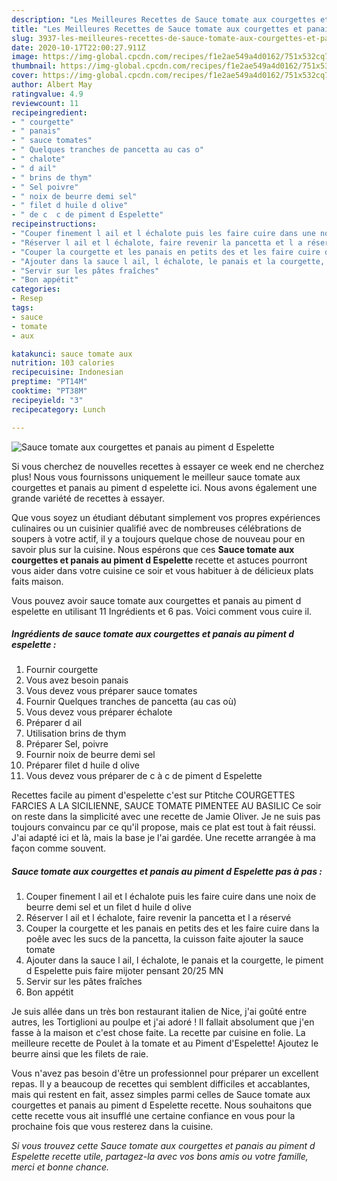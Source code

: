 ```yaml
---
description: "Les Meilleures Recettes de Sauce tomate aux courgettes et panais au piment d Espelette"
title: "Les Meilleures Recettes de Sauce tomate aux courgettes et panais au piment d Espelette"
slug: 3937-les-meilleures-recettes-de-sauce-tomate-aux-courgettes-et-panais-au-piment-d-espelette
date: 2020-10-17T22:00:27.911Z
image: https://img-global.cpcdn.com/recipes/f1e2ae549a4d0162/751x532cq70/sauce-tomate-aux-courgettes-et-panais-au-piment-d-espelette-photo-principale-de-la-recette.jpg
thumbnail: https://img-global.cpcdn.com/recipes/f1e2ae549a4d0162/751x532cq70/sauce-tomate-aux-courgettes-et-panais-au-piment-d-espelette-photo-principale-de-la-recette.jpg
cover: https://img-global.cpcdn.com/recipes/f1e2ae549a4d0162/751x532cq70/sauce-tomate-aux-courgettes-et-panais-au-piment-d-espelette-photo-principale-de-la-recette.jpg
author: Albert May
ratingvalue: 4.9
reviewcount: 11
recipeingredient:
- " courgette"
- " panais"
- " sauce tomates"
- " Quelques tranches de pancetta au cas o"
- " chalote"
- " d ail"
- " brins de thym"
- " Sel poivre"
- " noix de beurre demi sel"
- " filet d huile d olive"
- " de c  c de piment d Espelette"
recipeinstructions:
- "Couper finement l ail et l échalote puis les faire cuire dans une noix de beurre demi sel et un filet d huile d olive"
- "Réserver l ail et l échalote, faire revenir la pancetta et l a réservé"
- "Couper la courgette et les panais en petits des et les faire cuire dans la poêle avec les sucs de la pancetta, la cuisson faite ajouter la sauce tomate"
- "Ajouter dans la sauce l ail, l échalote, le panais et la courgette, le piment d Espelette puis faire mijoter pensant 20/25 MN"
- "Servir sur les pâtes fraîches"
- "Bon appétit"
categories:
- Resep
tags:
- sauce
- tomate
- aux

katakunci: sauce tomate aux 
nutrition: 103 calories
recipecuisine: Indonesian
preptime: "PT14M"
cooktime: "PT38M"
recipeyield: "3"
recipecategory: Lunch

---
```



![Sauce tomate aux courgettes et panais au piment d Espelette](https://img-global.cpcdn.com/recipes/f1e2ae549a4d0162/751x532cq70/sauce-tomate-aux-courgettes-et-panais-au-piment-d-espelette-photo-principale-de-la-recette.jpg)

Si vous cherchez de nouvelles recettes à essayer ce week end ne cherchez plus! Nous vous fournissons uniquement le meilleur sauce tomate aux courgettes et panais au piment d espelette ici. Nous avons également une grande variété de recettes à essayer.

Que vous soyez un étudiant débutant simplement vos propres expériences culinaires ou un cuisinier qualifié avec de nombreuses célébrations de soupers à votre actif, il y a toujours quelque chose de nouveau pour en savoir plus sur la cuisine. Nous espérons que ces <strong> Sauce tomate aux courgettes et panais au piment d Espelette </strong> recette et astuces pourront vous aider dans votre cuisine ce soir et vous habituer à de délicieux plats faits maison.

<!--inarticleads1-->

Vous pouvez avoir sauce tomate aux courgettes et panais au piment d espelette en utilisant 11 Ingrédients et 6 pas. Voici comment vous cuire il.

##### Ingrédients de sauce tomate aux courgettes et panais au piment d espelette :

1. Fournir  courgette
1. Vous avez besoin  panais
1. Vous devez vous préparer  sauce tomates
1. Fournir  Quelques tranches de pancetta (au cas où)
1. Vous devez vous préparer  échalote
1. Préparer  d ail
1. Utilisation  brins de thym
1. Préparer  Sel, poivre
1. Fournir  noix de beurre demi sel
1. Préparer  filet d huile d olive
1. Vous devez vous préparer  de c à c de piment d Espelette


Recettes facile au piment d&#39;espelette c&#39;est sur Ptitche COURGETTES FARCIES A LA SICILIENNE, SAUCE TOMATE PIMENTEE AU BASILIC Ce soir on reste dans la simplicité avec une recette de Jamie Oliver. Je ne suis pas toujours convaincu par ce qu&#39;il propose, mais ce plat est tout à fait réussi. J&#39;ai adapté ici et là, mais la base je l&#39;ai gardée. Une recette arrangée à ma façon comme souvent. 

<!--inarticleads2-->

##### Sauce tomate aux courgettes et panais au piment d Espelette pas à pas :

1. Couper finement l ail et l échalote puis les faire cuire dans une noix de beurre demi sel et un filet d huile d olive
1. Réserver l ail et l échalote, faire revenir la pancetta et l a réservé
1. Couper la courgette et les panais en petits des et les faire cuire dans la poêle avec les sucs de la pancetta, la cuisson faite ajouter la sauce tomate
1. Ajouter dans la sauce l ail, l échalote, le panais et la courgette, le piment d Espelette puis faire mijoter pensant 20/25 MN
1. Servir sur les pâtes fraîches
1. Bon appétit


Je suis allée dans un très bon restaurant italien de Nice, j&#39;ai goûté entre autres, les Tortiglioni au poulpe et j&#39;ai adoré ! Il fallait absolument que j&#39;en fasse à la maison et c&#39;est chose faite. La recette par cuisine en folie. La meilleure recette de Poulet à la tomate et au Piment d&#39;Espelette! Ajoutez le beurre ainsi que les filets de raie. 

<!--inarticleads1-->

<p>
Vous n'avez pas besoin d'être un professionnel pour préparer un excellent repas. Il y a beaucoup de recettes qui semblent difficiles et accablantes, mais qui restent en fait, assez simples parmi celles de Sauce tomate aux courgettes et panais au piment d Espelette recette. Nous souhaitons que cette recette vous ait insufflé une certaine confiance en vous pour la prochaine fois que vous resterez dans la cuisine.
</p>

<p>
<i>Si vous trouvez cette Sauce tomate aux courgettes et panais au piment d Espelette recette utile, partagez-la avec vos bons amis ou votre famille, merci et bonne chance.</i>
</p>
